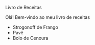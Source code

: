 Livro de Receitas  

Olá! Bem-vindo ao meu livro de receitas

- Strogonoff de Frango
- Pavê
- Bolo de Cenoura